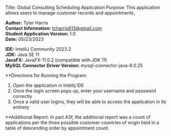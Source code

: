 Title: Global Consulting Scheduling Application
Purpose: This application allows users to manage customer records and appointments.

**Author:** Tyler Harris<br>
**Contact Information:** tcharris613@gmail.com<br>
**Student Application Version:** 1.0<br>
**Date:** 05/23/2023<br>

**IDE:** IntelliJ Community 2023.2<br>
**JDK:** Java SE 11  
**JavaFX:** JavaFX-11.0.2 (compatible with JDK 11)  
**MySQL Connector Driver Version:** mysql-connector-java-8.0.25

**Directions for Running the Program:
1. Open the application in Intellij IDE
2. Once the login screen pops up, enter your username and password correctly
3. Once a valid user logins, they will be able to access the application in its entirety

**Additional Report:
In part A3f, the additional report was a count of applications per the three possible customer countries of origin held in a table of descending order by appointment count.



